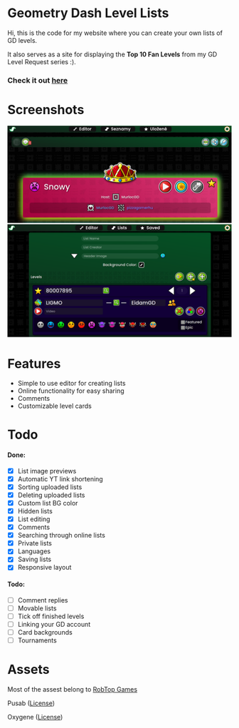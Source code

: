 # Geometry Dash Level Lists
Hi, this is the code for my website where you can create your own lists of GD levels.

It also serves as a site for displaying the **Top 10 Fan Levels** from my GD Level Request series :).

### Check it out [here](http://gamingas.wz.cz/lofttop10/)

# Screenshots
![list](https://raw.githubusercontent.com/GamingasCZ/lof-top10/master/github/Screenshot_20220710_215138.png)
![editor](https://raw.githubusercontent.com/GamingasCZ/lof-top10/master/github/Screenshot_20220710_215236.png)


# Features
 - Simple to use editor for creating lists
 - Online functionality for easy sharing
 - Comments
 - Customizable level cards
# Todo
#### Done:

- [X] List image previews
- [X] Automatic YT link shortening
- [X] Sorting uploaded lists
- [X] Deleting uploaded lists
- [X] Custom list BG color
- [X] Hidden lists
- [X] List editing
- [X] Comments
- [X] Searching through online lists
- [X] Private lists
- [X] Languages
- [X] Saving lists
- [X] Responsive layout
#### Todo:

- [ ] Comment replies
- [ ] Movable lists
- [ ] Tick off finished levels
- [ ] Linking your GD account
- [ ] Card backgrounds
- [ ] Tournaments

# Assets
Most of the assest belong to [RobTop Games](http://robtopgames.com)

Pusab ([License](https://www.fontsquirrel.com/license/Pusab))

Oxygene ([License](http://pizzadude.dk/site/))
